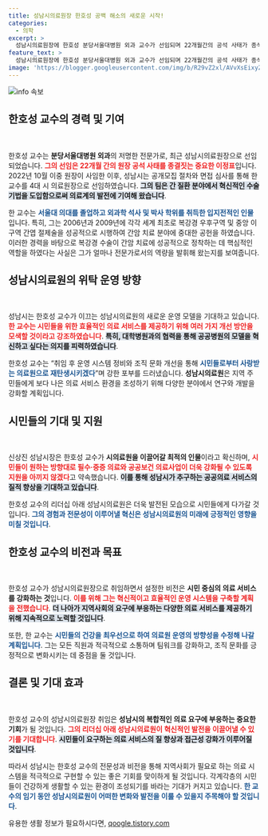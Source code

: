 ```yaml
---
title: 성남시의료원장 한호성 공백 해소의 새로운 시작!
categories:
  - 의학
excerpt: >
  성남시의료원장에 한호성 분당서울대병원 외과 교수가 선임되며 22개월간의 공석 사태가 종식됐다. 간암 치료 분야의 세계적 전문가로서 의료원 혁신을 예고하는 그의 취임소감이 주목된다.
feature_text: >
  성남시의료원장에 한호성 분당서울대병원 외과 교수가 선임되며 22개월간의 공석 사태가 종식됐다. 간암 치료 분야의 세계적 전문가로서 의료원 혁신을 예고하는 그의 취임소감이 주목된다.
image: 'https://blogger.googleusercontent.com/img/b/R29vZ2xl/AVvXsEixyZcFfHzMRdzZMjFBmAUKJYCLCGyLL1o632UiGVXcaFdKo_bkvkuCioo0uUKlGfBVcT3P84aROyZIXSBEx3Aw5nCQ3pTgDom1WDC4m8eifvWiAmWEEVb4x6G_l8C0QH225ldMjyaFvpxGEBGNO37VmDTDMHGhJPq73UglMfDca1-0aw/s1600/blogspot.png'
---
```


<p><img src="https://blogger.googleusercontent.com/img/b/R29vZ2xl/AVvXsEixyZcFfHzMRdzZMjFBmAUKJYCLCGyLL1o632UiGVXcaFdKo_bkvkuCioo0uUKlGfBVcT3P84aROyZIXSBEx3Aw5nCQ3pTgDom1WDC4m8eifvWiAmWEEVb4x6G_l8C0QH225ldMjyaFvpxGEBGNO37VmDTDMHGhJPq73UglMfDca1-0aw/s1600/blogspot.png" alt="info 속보" /></p>

<h2 data-ke-size="size26">한호성 교수의 경력 및 기여</h2>

<p data-ke-size="size16">&nbsp;</p>

<p>한호성 교수는 <b>분당서울대병원 외과</b>의 저명한 전문가로, 최근 성남시의료원장으로 선임되었습니다. <b><span style="color: #ee2323;">그의 선임은 22개월 간의 원장 공석 사태를 종결짓는 중요한 이정표</span></b>입니다. 2022년 10월 이중 원장이 사임한 이후, 성남시는 공개모집 절차와 면접 심사를 통해 한 교수를 4대 시 의료원장으로 선임하였습니다. <b><span style="background-color: #21538527;">그의 팀은 간 질환 분야에서 혁신적인 수술 기법을 도입함으로써 의료계의 발전에 기여해 왔습니다</span></b>.</p>

<p>한 교수는 <b><span style="color: #1a5490;">서울대 의대를 졸업하고 외과학 석사 및 박사 학위를 취득한 입지전적인 인물</span></b>입니다. 특히, 그는 2006년과 2009년에 각각 세계 최초로 복강경 우후구역 및 중앙 이구역 간엽 절제술을 성공적으로 시행하여 간암 치료 분야에 중대한 공헌을 하였습니다. 이러한 경력을 바탕으로 복강경 수술이 간암 치료에 성공적으로 정착하는 데 핵심적인 역할을 하였다는 사실은 그가 얼마나 전문가로서의 역량을 발휘해 왔는지를 보여줍니다.</p>

<h2 data-ke-size="size26">성남시의료원의 위탁 운영 방향</h2>

<p data-ke-size="size16">&nbsp;</p>

<p>성남시는 한호성 교수가 이끄는 성남시의료원의 새로운 운영 모델을 기대하고 있습니다. <b><span style="color: #ee2323;">한 교수는 시민들을 위한 효율적인 의료 서비스를 제공하기 위해 여러 가지 개선 방안을 모색할 것이라고 강조하였습니다</span></b>. <b><span style="background-color: #21538527;">특히, 대학병원과의 협력을 통해 공공병원의 모델을 혁신하고 싶다는 의지를 피력하였습니다</span></b>. </p>

<p>한호성 교수는 “취임 후 운영 시스템 정비와 조직 문화 개선을 통해 <b><span style="color: #1a5490;">시민들로부터 사랑받는 의료원으로 재탄생시키겠다</span></b>”며 강한 포부를 드러냈습니다. <b>성남시의료원</b>은 지역 주민들에게 보다 나은 의료 서비스 환경을 조성하기 위해 다양한 분야에서 연구와 개발을 강화할 계획입니다.</p>

<h2 data-ke-size="size26">시민들의 기대 및 지원</h2>

<p data-ke-size="size16">&nbsp;</p>

<p>신상진 성남시장은 한호성 교수가 <b>시의료원을 이끌어갈 최적의 인물</b>이라고 확신하며, <b><span style="color: #ee2323;">시민들이 원하는 방향대로 필수·중증 의료와 공공보건 의료사업이 더욱 강화될 수 있도록 지원을 아끼지 않겠다</span></b>고 약속했습니다. <b><span style="background-color: #21538527;">이를 통해 성남시가 추구하는 공공의료 서비스의 질적 향상을 기대하고 있습니다</span></b>.</p>

<p>한호성 교수의 리더십 아래 성남시의료원은 더욱 발전된 모습으로 시민들에게 다가갈 것입니다. <b><span style="color: #1a5490;">그의 경험과 전문성이 이루어낼 혁신은 성남시의료원의 미래에 긍정적인 영향을 미칠 것입니다</span></b>.</p>

<h2 data-ke-size="size26">한호성 교수의 비전과 목표</h2>

<p data-ke-size="size16">&nbsp;</p>

<p>한호성 교수가 성남시의료원장으로 취임하면서 설정한 비전은 <b>시민 중심의 의료 서비스를 강화하는 것</b>입니다. <b><span style="color: #ee2323;">이를 위해 그는 혁신적이고 효율적인 운영 시스템을 구축할 계획을 전했습니다</span></b>. <b><span style="background-color: #21538527;">더 나아가 지역사회의 요구에 부응하는 다양한 의료 서비스를 제공하기 위해 지속적으로 노력할 것입니다</span></b>.</p>

<p>또한, 한 교수는 <b><span style="color: #1a5490;">시민들의 건강을 최우선으로 하여 의료원 운영의 방향성을 수정해 나갈 계획입니다</span></b>. 그는 모든 직원과 적극적으로 소통하며 팀워크를 강화하고, 조직 문화를 긍정적으로 변화시키는 데 중점을 둘 것입니다. </p>

<h2 data-ke-size="size26">결론 및 기대 효과</h2>

<p data-ke-size="size16">&nbsp;</p>

<p>한호성 교수의 성남시의료원장 취임은 <b>성남시의 복합적인 의료 요구에 부응하는 중요한 기회</b>가 될 것입니다. <b><span style="color: #ee2323;">그의 리더십 아래 성남시의료원이 혁신적인 발전을 이끌어낼 수 있기를 기대합니다</span></b>. <b><span style="background-color: #21538527;">시민들이 요구하는 의료 서비스의 질 향상과 접근성 강화가 이루어질 것입니다</span></b>. </p>

<p>따라서 성남시는 한호성 교수의 전문성과 비전을 통해 지역사회가 필요로 하는 의료 시스템을 적극적으로 구현할 수 있는 좋은 기회를 맞이하게 될 것입니다. 각계각층의 시민들이 건강하게 생활할 수 있는 환경이 조성되기를 바라는 기대가 커지고 있습니다. <b><span style="color: #1a5490;">한 교수의 임기 동안 성남시의료원이 어떠한 변화와 발전을 이룰 수 있을지 주목해야 할 것입니다</span></b>.</p>
유용한 생활 정보가 필요하시다면, <a href="https://qoogle.tistory.com" rel="dofollow">qoogle.tistory.com</a>


